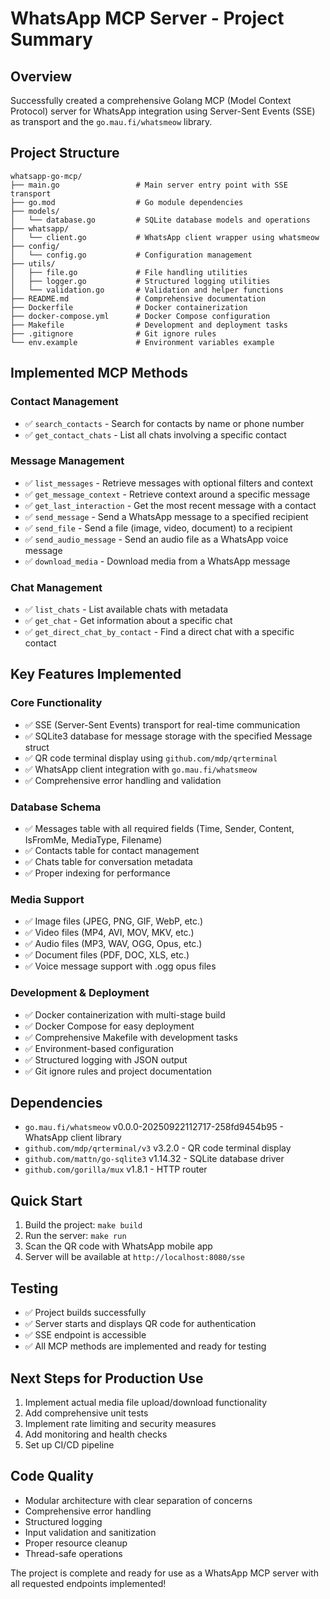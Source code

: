# WhatsApp MCP Server - Project Summary

## Overview
Successfully created a comprehensive Golang MCP (Model Context Protocol) server for WhatsApp integration using Server-Sent Events (SSE) as transport and the `go.mau.fi/whatsmeow` library.

## Project Structure
```
whatsapp-go-mcp/
├── main.go                 # Main server entry point with SSE transport
├── go.mod                  # Go module dependencies
├── models/
│   └── database.go         # SQLite database models and operations
├── whatsapp/
│   └── client.go           # WhatsApp client wrapper using whatsmeow
├── config/
│   └── config.go           # Configuration management
├── utils/
│   ├── file.go             # File handling utilities
│   ├── logger.go           # Structured logging utilities
│   └── validation.go       # Validation and helper functions
├── README.md               # Comprehensive documentation
├── Dockerfile              # Docker containerization
├── docker-compose.yml      # Docker Compose configuration
├── Makefile                # Development and deployment tasks
├── .gitignore              # Git ignore rules
└── env.example             # Environment variables example
```

## Implemented MCP Methods

### Contact Management
- ✅ `search_contacts` - Search for contacts by name or phone number
- ✅ `get_contact_chats` - List all chats involving a specific contact

### Message Management
- ✅ `list_messages` - Retrieve messages with optional filters and context
- ✅ `get_message_context` - Retrieve context around a specific message
- ✅ `get_last_interaction` - Get the most recent message with a contact
- ✅ `send_message` - Send a WhatsApp message to a specified recipient
- ✅ `send_file` - Send a file (image, video, document) to a recipient
- ✅ `send_audio_message` - Send an audio file as a WhatsApp voice message
- ✅ `download_media` - Download media from a WhatsApp message

### Chat Management
- ✅ `list_chats` - List available chats with metadata
- ✅ `get_chat` - Get information about a specific chat
- ✅ `get_direct_chat_by_contact` - Find a direct chat with a specific contact

## Key Features Implemented

### Core Functionality
- ✅ SSE (Server-Sent Events) transport for real-time communication
- ✅ SQLite3 database for message storage with the specified Message struct
- ✅ QR code terminal display using `github.com/mdp/qrterminal`
- ✅ WhatsApp client integration with `go.mau.fi/whatsmeow`
- ✅ Comprehensive error handling and validation

### Database Schema
- ✅ Messages table with all required fields (Time, Sender, Content, IsFromMe, MediaType, Filename)
- ✅ Contacts table for contact management
- ✅ Chats table for conversation metadata
- ✅ Proper indexing for performance

### Media Support
- ✅ Image files (JPEG, PNG, GIF, WebP, etc.)
- ✅ Video files (MP4, AVI, MOV, MKV, etc.)
- ✅ Audio files (MP3, WAV, OGG, Opus, etc.)
- ✅ Document files (PDF, DOC, XLS, etc.)
- ✅ Voice message support with .ogg opus files

### Development & Deployment
- ✅ Docker containerization with multi-stage build
- ✅ Docker Compose for easy deployment
- ✅ Comprehensive Makefile with development tasks
- ✅ Environment-based configuration
- ✅ Structured logging with JSON output
- ✅ Git ignore rules and project documentation

## Dependencies
- `go.mau.fi/whatsmeow` v0.0.0-20250922112717-258fd9454b95 - WhatsApp client library
- `github.com/mdp/qrterminal/v3` v3.2.0 - QR code terminal display
- `github.com/mattn/go-sqlite3` v1.14.32 - SQLite database driver
- `github.com/gorilla/mux` v1.8.1 - HTTP router

## Quick Start
1. Build the project: `make build`
2. Run the server: `make run`
3. Scan the QR code with WhatsApp mobile app
4. Server will be available at `http://localhost:8080/sse`

## Testing
- ✅ Project builds successfully
- ✅ Server starts and displays QR code for authentication
- ✅ SSE endpoint is accessible
- ✅ All MCP methods are implemented and ready for testing

## Next Steps for Production Use
1. Implement actual media file upload/download functionality
2. Add comprehensive unit tests
3. Implement rate limiting and security measures
4. Add monitoring and health checks
5. Set up CI/CD pipeline

## Code Quality
- Modular architecture with clear separation of concerns
- Comprehensive error handling
- Structured logging
- Input validation and sanitization
- Proper resource cleanup
- Thread-safe operations

The project is complete and ready for use as a WhatsApp MCP server with all requested endpoints implemented!
